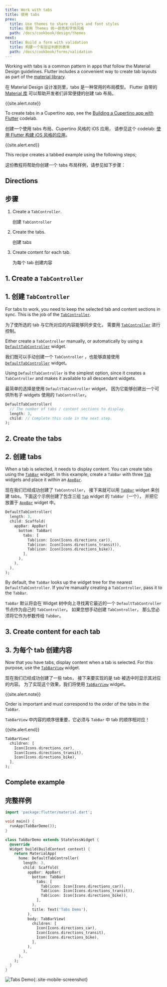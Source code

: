 ```yaml
---
title: Work with tabs
title: 使用 tabs
prev:
  title: Use themes to share colors and font styles
  title: 使用 Themes 统一颜色和字体风格
  path: /docs/cookbook/design/themes
next:
  title: Build a form with validation
  title: 构建一个有验证判断的表单
  path: /docs/cookbook/forms/validation
---
```


Working with tabs is a common pattern in apps that follow the Material Design
guidelines. Flutter includes a convenient way to create tab layouts as part of
the [material library][].

在 Material Design 设计准则里，tabs 是一种常用的布局模型。
Flutter 自带的 [Material 库]({{site.api}}/flutter/material/material-library.html) 
可以帮助开发者们非常便捷的创建 tab 布局。

{{site.alert.note}}

  To create tabs in a Cupertino app, see the
  [Building a Cupertino app with Flutter][] codelab.
  
  创建一个使用 tabs 布局、Cupertino 风格的 iOS 应用，
  请参见这个 codelab: [使用 Flutter 构建 iOS 风格的应用][]。
  
{{site.alert.end}}

This recipe creates a tabbed example using the following steps;

这份教程将帮助你创建一个 tabs 布局样例，请参见如下步骤：

## Directions

## 步骤

  1. Create a `TabController`.
     
     创建 `TabController`
  
  2. Create the tabs.
    
     创建 tabs
     
  3. Create content for each tab.
    
     为每个 tab 创建内容

## 1. Create a `TabController`

## 1. 创建 `TabController`

For tabs to work, you need to keep the selected tab and content
sections in sync.
This is the job of the [`TabController`][].

为了使所选的 tab 与它所对应的内容能够同步变化，
需要用 [`TabController`][] 进行控制。

Either create a `TabController` manually,
or automatically by using a [`DefaultTabController`][] widget.

我们既可以手动创建一个 `TabController` ，也能够直接使用
[`DefaultTabController`][] widget。

Using `DefaultTabController` is the simplest option, since it
creates a `TabController` and makes it available to all descendant widgets.

最简单的选择是使用 `DefaultTabController` widget，
因为它能够创建出一个可供所有子 widgets 使用的 `TabController`。


<!-- skip -->
```dart
DefaultTabController(
  // The number of tabs / content sections to display.
  length: 3,
  child: // Complete this code in the next step.
);
```

## 2. Create the tabs

## 2. 创建 tabs 

When a tab is selected, it needs to display content.
You can create tabs using the [`TabBar`][] widget.
In this example, create a `TabBar` with three
[`Tab`][] widgets and place it within an [`AppBar`][].

现在我们已经成功创建了 `TabController`，
接下来就可以用 [`TabBar`][] widget
来创建 tabs。下面这个示例创建了包含三组
[`Tab`][] widget 的 `TabBar`（一个），
并把它放置于 [`AppBar`][] widget 中。

<!-- skip -->
```dart
DefaultTabController(
  length: 3,
  child: Scaffold(
    appBar: AppBar(
      bottom: TabBar(
        tabs: [
          Tab(icon: Icon(Icons.directions_car)),
          Tab(icon: Icon(Icons.directions_transit)),
          Tab(icon: Icon(Icons.directions_bike)),
        ],
      ),
    ),
  ),
);
```

By default, the `TabBar` looks up the widget tree for the nearest
`DefaultTabController`. If you're manually creating a `TabController`,
pass it to the `TabBar`.

`TabBar` 默认将会在 Widget 树中向上寻找离它最近的一个
`DefaultTabController` 节点作为自己的 `TabController`。
如果您想手动创建 `TabController`，
那么您必须将它作为参数传给 `TabBar`。

## 3. Create content for each tab

## 3. 为每个 tab 创建内容

Now that you have tabs, display content when a tab is selected.
For this purpose, use the [`TabBarView`][] widget.

现在我们已经成功创建了一些 tabs，
接下来要实现的是 tab 被选中时显示其对应的内容。
为了实现这个效果，我们将使用
[`TabBarView`][] widget。

{{site.alert.note}}

  Order is important and must correspond to the order of the tabs in the
  `TabBar`.
  
  `TabBarView` 中内容的顺序很重要，它必须与 `TabBar` 中 tab 的顺序相对应！

{{site.alert.end}}


<!-- skip -->
```dart
TabBarView(
  children: [
    Icon(Icons.directions_car),
    Icon(Icons.directions_transit),
    Icon(Icons.directions_bike),
  ],
);
```

## Complete example

## 完整样例

```dart
import 'package:flutter/material.dart';

void main() {
  runApp(TabBarDemo());
}

class TabBarDemo extends StatelessWidget {
  @override
  Widget build(BuildContext context) {
    return MaterialApp(
      home: DefaultTabController(
        length: 3,
        child: Scaffold(
          appBar: AppBar(
            bottom: TabBar(
              tabs: [
                Tab(icon: Icon(Icons.directions_car)),
                Tab(icon: Icon(Icons.directions_transit)),
                Tab(icon: Icon(Icons.directions_bike)),
              ],
            ),
            title: Text('Tabs Demo'),
          ),
          body: TabBarView(
            children: [
              Icon(Icons.directions_car),
              Icon(Icons.directions_transit),
              Icon(Icons.directions_bike),
            ],
          ),
        ),
      ),
    );
  }
}
```

![Tabs Demo](/images/cookbook/tabs.gif){:.site-mobile-screenshot}


[`AppBar`]: {{site.api}}/flutter/material/AppBar-class.html
[Building a Cupertino app with Flutter]: https://codelabs.developers.google.com/codelabs/flutter-cupertino
[使用 Flutter 构建 iOS 风格的应用]: (https://codelabs.flutter.cn/codelabs/flutter-cupertino-cn/index.html)
[`DefaultTabController`]: {{site.api}}/flutter/material/DefaultTabController-class.html
[material library]: {{site.api}}/flutter/material/material-library.html
[`Tab`]: {{site.api}}/flutter/material/Tab-class.html
[`TabBar`]: {{site.api}}/flutter/material/TabController-class.html
[`TabBarView`]: {{site.api}}/flutter/material/TabBarView-class.html
[`TabController`]: {{site.api}}/flutter/material/TabController-class.html
